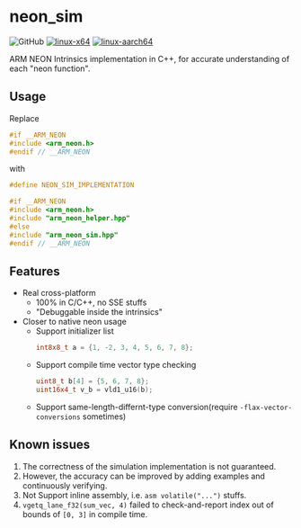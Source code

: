 # neon_sim

<img alt="GitHub" src="https://img.shields.io/github/license/zchrissirhcz/neon_sim">  [![linux-x64](https://github.com/zchrissirhcz/neon_sim/actions/workflows/linux-x64.yml/badge.svg)](https://github.com/zchrissirhcz/neon_sim/actions/workflows/linux-x64.yml)  [![linux-aarch64](https://github.com/zchrissirhcz/neon_sim/actions/workflows/linux-aarch64.yml/badge.svg)](https://github.com/zchrissirhcz/neon_sim/actions/workflows/linux-aarch64.yml)

ARM NEON Intrinsics implementation in C++, for accurate understanding of each "neon function".

## Usage
Replace
```c++
#if __ARM_NEON
#include <arm_neon.h>
#endif // __ARM_NEON
```
with
```c++
#define NEON_SIM_IMPLEMENTATION

#if __ARM_NEON
#include <arm_neon.h>
#include "arm_neon_helper.hpp"
#else
#include "arm_neon_sim.hpp"
#endif // __ARM_NEON
```


## Features
- Real cross-platform
    - 100% in C/C++, no SSE stuffs
    - "Debuggable inside the intrinsics"
- Closer to native neon usage
    - Support initializer list
        ```c++
        int8x8_t a = {1, -2, 3, 4, 5, 6, 7, 8};
        ```
    - Support compile time vector type checking
        ```c++
        uint8_t b[4] = {5, 6, 7, 8};
        uint16x4_t v_b = vld1_u16(b);
        ```
    - Support same-length-differnt-type conversion(require `-flax-vector-conversions` sometimes)

## Known issues
1. The correctness of the simulation implementation is not guaranteed. 
2. However, the accuracy can be improved by adding examples and continuously verifying.
3. Not Support inline assembly, i.e. `asm volatile("...")` stuffs.
4. `vgetq_lane_f32(sum_vec, 4)` failed to check-and-report index out of bounds of `[0, 3]` in compile time.
